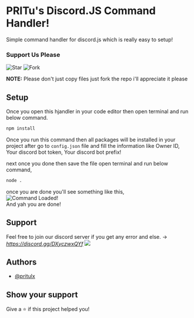
# PRITu's Discord.JS Command Handler!
Simple command handler for discord.js which is really easy to setup!
<br>
### Support Us Please
![Star](https://i.imgur.com/FR2CpVQ.png)
![Fork](https://i.imgur.com/tVOUWa9.png)
<br>

**NOTE:** Please don't just copy files just fork the repo i'll appreciate it please 


## Setup 

Once you open this hjandler in your code editor then open terminal and run below command.

```bash 
npm install
```

Once you run this command then all packages will be installed in your project after go to `config.json` file
and fill the information like Owner ID, Your discord bot token, Your discord bot prefix!

next once you done then save the file open terminal and run below command,

```bash
node .
```
once you are done you'll see something like this,
<br>
![Command Loaded!](https://i.imgur.com/Oh5lIQK.png)
<br>
And yah you are done!
  
## Support

Feel free to join our discord server if you get any error and else. -> *https://discord.gg/DXyczwxQYf*
<a href="https://www.discord.io/prituhq">
<img src="https://i.imgur.com/x4jN0XM.png">
</a>

  
## Authors

- [@pritulx](https://www.github.com/pritulx)

## Show your support

Give a ⭐️ if this project helped you!
  
